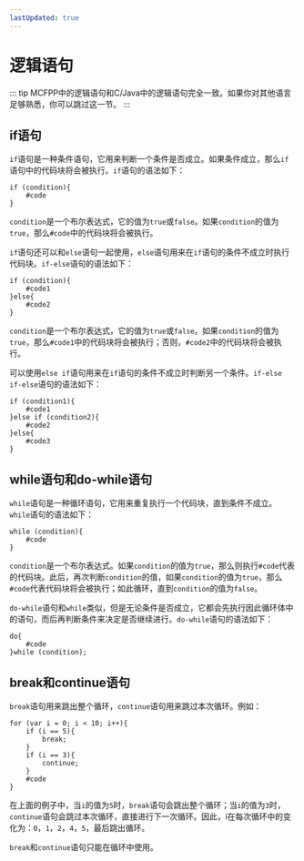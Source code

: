 ```yaml
---
lastUpdated: true
---
```


# 逻辑语句

::: tip
MCFPP中的逻辑语句和C/Java中的逻辑语句完全一致。如果你对其他语言足够熟悉，你可以跳过这一节。
:::

## if语句

`if`语句是一种条件语句，它用来判断一个条件是否成立。如果条件成立，那么`if`语句中的代码块将会被执行。`if`语句的语法如下：

```mcfpp
if (condition){
    #code
}
```

`condition`是一个布尔表达式，它的值为`true`或`false`。如果`condition`的值为`true`，那么`#code`中的代码块将会被执行。

`if`语句还可以和`else`语句一起使用，`else`语句用来在`if`语句的条件不成立时执行代码块。`if-else`语句的语法如下：

```mcfpp
if (condition){
    #code1
}else{
    #code2
}
```

`condition`是一个布尔表达式，它的值为`true`或`false`。如果`condition`的值为`true`，那么`#code1`中的代码块将会被执行；否则，`#code2`中的代码块将会被执行。

可以使用`else if`语句用来在`if`语句的条件不成立时判断另一个条件。`if-else if-else`语句的语法如下：

```mcfpp
if (condition1){
    #code1
}else if (condition2){
    #code2
}else{
    #code3
}
```

## while语句和do-while语句

`while`语句是一种循环语句，它用来重复执行一个代码块，直到条件不成立。`while`语句的语法如下：

```mcfpp
while (condition){
    #code
}
```

`condition`是一个布尔表达式。如果`condition`的值为`true`，那么则执行`#code`代表的代码块。此后，再次判断`condition`的值，如果`condition`的值为`true`，那么`#code`代表代码块将会被执行；如此循环，直到`condition`的值为`false`。

`do-while`语句和`while`类似，但是无论条件是否成立，它都会先执行因此循环体中的语句，而后再判断条件来决定是否继续进行。`do-while`语句的语法如下：

```mcfpp
do{
    #code
}while (condition);
```

## break和continue语句

`break`语句用来跳出整个循环，`continue`语句用来跳过本次循环。例如：

```mcfpp
for (var i = 0; i < 10; i++){
    if (i == 5){
        break;
    }
    if (i == 3){
        continue;
    }
    #code
}
```

在上面的例子中，当`i`的值为`5`时，`break`语句会跳出整个循环；当`i`的值为`3`时，`continue`语句会跳过本次循环，直接进行下一次循环。因此，i在每次循环中的变化为：`0`，`1`，`2`，`4`，`5`，最后跳出循环。

`break`和`continue`语句只能在循环中使用。

